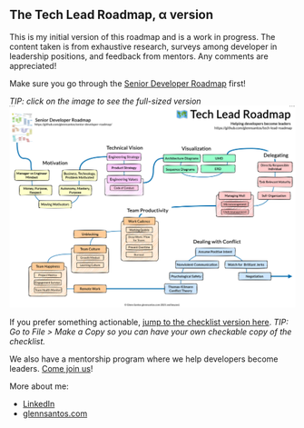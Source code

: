 ## The Tech Lead Roadmap, α version

This is my initial version of this roadmap and is a work in progress. The content taken is from exhaustive research, surveys among developer in leadership positions, and feedback from mentors. Any comments are appreciated!

Make sure you go through the [Senior Developer Roadmap](https://github.com/glennsantos/senior-developer-roadmap/) first!

_TIP: click on the image to see the full-sized version_
[![](/TechLeadRoadmap.png "Tech Lead Roadmap")](https://raw.githubusercontent.com/glennsantos/tech-lead-roadmap/master/TechLeadRoadmap.png)

If you prefer something actionable, [jump to the checklist version here](https://docs.google.com/document/d/1Spv2mdzB5eEvHuCr5CY2XZZ2T-PxahMMa9RC6VVb4BA/edit). _TIP: Go to File > Make a Copy so you can have your own checkable copy of the checklist._

We also have a mentorship program where we help developers become leaders. [Come join us](https://tally.so/r/3leK5w)!

More about me:
- [LinkedIn](https://www.linkedin.com/in/glennsantos/)
- [glennsantos.com](https://glennsantos.com)